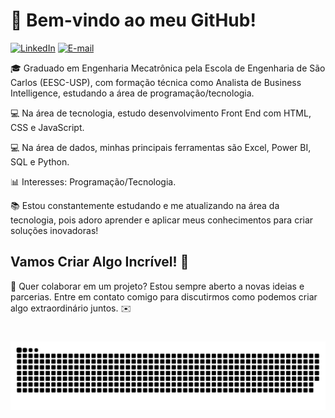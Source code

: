 # 👋 Bem-vindo ao meu GitHub!

[![LinkedIn](https://img.shields.io/badge/LinkedIn-0077B5?style=for-the-badge&logo=linkedin&logoColor=white)](https://www.linkedin.com/in/bruno-paulillo-747b251b6/)
[![E-mail](https://img.shields.io/badge/-Email-000?style=for-the-badge&logo=microsoft-outlook&logoColor=blue&color:FFF)](mailto:job.brunop@gmail.com)

<img align="right" alt="" height="180px" src="https://user-images.githubusercontent.com/74038190/235224431-e8c8c12e-6826-47f1-89fb-2ddad83b3abf.gif">

<p align="left">🎓 Graduado em Engenharia Mecatrônica pela Escola de Engenharia de São Carlos (EESC-USP), com formação técnica como Analista de Business Intelligence, estudando a área de programação/tecnologia.

💻 Na área de tecnologia, estudo desenvolvimento Front End com HTML, CSS e JavaScript.

💻 Na área de dados, minhas principais ferramentas são Excel, Power BI, SQL e Python.

📊 Interesses: Programação/Tecnologia.

📚 Estou constantemente estudando e me atualizando na área da tecnologia, pois adoro aprender e aplicar meus conhecimentos para criar soluções inovadoras!


## Vamos Criar Algo Incrível! 💫

💬 Quer colaborar em um projeto? Estou sempre aberto a novas ideias e parcerias. Entre em contato comigo para discutirmos como podemos criar algo extraordinário juntos. ✉️

#

<picture align="center">
  <source media="(prefers-color-scheme: dark)" srcset="https://raw.githubusercontent.com/mari4souza/mari4souza/output/github-contribution-grid-snake-dark.svg">
  <source media="(prefers-color-scheme: light)" srcset="https://raw.githubusercontent.com/mari4souza/mari4souza/output/github-contribution-grid-snake-dark.svg">
  <img align="center" alt="github contribution grid snake animation" src="https://raw.githubusercontent.com/mari4souza/mari4souza/output/github-contribution-grid-snake.svg">
</picture>


<!--
**Michell-Piazza/Michell-Piazza** is a ✨ _special_ ✨ repository because its `README.md` (this file) appears on your GitHub profile.

Here are some ideas to get you started:

- 🔭 I’m currently working on ...
- 🌱 I’m currently learning ...
- 👯 I’m looking to collaborate on ...
- 🤔 I’m looking for help with ...
- 💬 Ask me about ...
- 📫 How to reach me: ...
- 😄 Pronouns: ...
- ⚡ Fun fact: ...
-->
